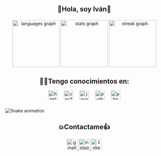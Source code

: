<h2 align="center">🤖Hola, soy Iván👋</h2>

###

<div align="center">
  <img src="https://github-readme-stats.vercel.app/api/top-langs?username=Ivan-Lobaton&locale=es&hide_title=false&layout=compact&card_width=320&langs_count=4&theme=gruvbox&hide_border=true" height="150" alt="languages graph"  />
  <img src="https://github-readme-stats.vercel.app/api?username=Ivan-Lobaton&hide_title=false&hide_rank=false&show_icons=true&include_all_commits=true&count_private=true&disable_animations=false&theme=gruvbox&locale=es&hide_border=true&custom_title=Estad%C3%ADsticas%20del%20perfil" height="150" alt="stats graph"  />
  <img src="https://streak-stats.demolab.com?user=Ivan-Lobaton&locale=es&mode=daily&theme=gruvbox&hide_border=true&border_radius=5" height="150" alt="streak graph"  />
</div>

###

<h2 align="center">👨‍💻Tengo conocimientos en:</h2>
<div align="center">
  <img src="https://cdn.jsdelivr.net/gh/devicons/devicon/icons/html5/html5-original.svg" height="30" alt="html5 logo"  />
  <img width="12" />
  <img src="https://cdn.jsdelivr.net/gh/devicons/devicon/icons/css3/css3-original.svg" height="30" alt="css3 logo"  />
  <img width="12" />
  <img src="https://cdn.jsdelivr.net/gh/devicons/devicon/icons/javascript/javascript-original.svg" height="30" alt="javascript logo"  />
  <img width="12" />
  <img src="https://cdn.jsdelivr.net/gh/devicons/devicon/icons/python/python-original.svg" height="30" alt="python logo"  />
  <img width="12" />
  <img src="https://cdn.jsdelivr.net/gh/devicons/devicon/icons/php/php-original.svg" height="30" alt="php logo"  />
</div>

###

<img src="https://raw.githubusercontent.com/Ivan-Lobaton/Ivan-Lobaton/output/snake.svg" alt="Snake animation" />

###

<h2 align="center">💥Contactame👍</h2>
<div align="center">
  <a href="mailto:ivan.lobaton.co@gmail.com" target="_blank">
    <img src="https://img.shields.io/static/v1?message=Gmail&logo=gmail&label=&color=D14836&logoColor=white&labelColor=&style=for-the-badge" height="35" alt="gmail logo"  />
  </a>
  <a href="https://www.instagram.com/ivanlobaton_/" target="_blank">
    <img src="https://img.shields.io/static/v1?message=Instagram&logo=instagram&label=&color=E4405F&logoColor=white&labelColor=&style=for-the-badge" height="35" alt="instagram logo"  />
  </a>
  <a href="https://www.linkedin.com/in/ivan-lobaton/" target="_blank">
    <img src="https://img.shields.io/static/v1?message=LinkedIn&logo=linkedin&label=&color=0077B5&logoColor=white&labelColor=&style=for-the-badge" height="35" alt="linkedin logo"  />
  </a>
</div>

###
